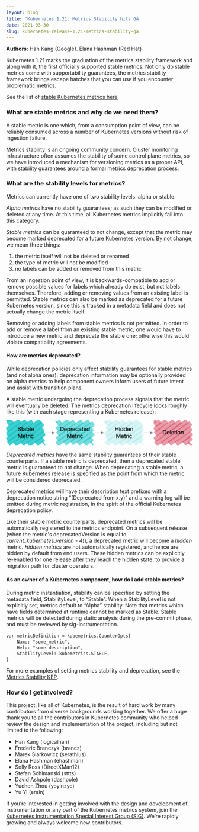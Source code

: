 ```yaml
---
layout: blog
title: 'Kubernetes 1.21: Metrics Stability hits GA'
date: 2021-03-30
slug: kubernetes-release-1.21-metrics-stability-ga
---
```


**Authors**: Han Kang (Google). Elana Hashman (Red Hat)

Kubernetes 1.21 marks the graduation of the metrics stability framework and along with it, the first officially supported stable metrics. Not only do stable metrics come with supportability guarantees, the metrics stability framework brings escape hatches that you can use if you encounter problematic metrics.

See the list of [stable Kubernetes metrics here](https://github.com/kubernetes/kubernetes/blob/master/test/instrumentation/testdata/stable-metrics-list.yaml)

### What are stable metrics and why do we need them?
A stable metric is one which, from a consumption point of view, can be reliably consumed across a number of Kubernetes versions without risk of ingestion failure.

Metrics stability is an ongoing community concern. Cluster monitoring infrastructure often assumes the stability of some control plane metrics, so we have introduced a mechanism for versioning metrics as a proper API, with stability guarantees around a formal metrics deprecation process.

### What are the stability levels for metrics?

Metrics can currently have one of two stability levels: alpha or stable.

_Alpha metrics_ have no stability guarantees; as such they can be modified or deleted at any time. At this time, all Kubernetes metrics implicitly fall into this category.

_Stable metrics_ can be guaranteed to not change, except that the metric may become marked deprecated for a future Kubernetes version. By not change, we mean three things:

1. the metric itself will not be deleted or renamed
2. the type of metric will not be modified
3. no labels can be added or removed from this metric

From an ingestion point of view, it is backwards-compatible to add or remove possible values for labels which already do exist, but not labels themselves. Therefore, adding or removing values from an existing label is permitted. Stable metrics can also be marked as deprecated for a future Kubernetes version, since this is tracked in a metadata field and does not actually change the metric itself.

Removing or adding labels from stable metrics is not permitted. In order to add or remove a label from an existing stable metric, one would have to introduce a new metric and deprecate the stable one; otherwise this would violate compatibility agreements.


#### How are metrics deprecated?

While deprecation policies only affect stability guarantees for stable metrics (and not alpha ones), deprecation information may be optionally provided on alpha metrics to help component owners inform users of future intent and assist with transition plans.

A stable metric undergoing the deprecation process signals that the metric will eventually be deleted. The metrics deprecation lifecycle looks roughly like this (with each stage representing a Kubernetes release):

![Stable metric → Deprecated metric → Hidden metric → Deletion](lifecycle-metric.png)

_Deprecated metrics_ have the same stability guarantees of their stable counterparts. If a stable metric is deprecated, then a deprecated stable metric is guaranteed to not change. When deprecating a stable metric, a future Kubernetes release is specified as the point from which the metric will be considered deprecated.

Deprecated metrics will have their description text prefixed with a deprecation notice string “(Deprecated from x.y)” and a warning log will be emitted during metric registration, in the spirit of the official Kubernetes deprecation policy.

Like their stable metric counterparts, deprecated metrics will be automatically registered to the metrics endpoint. On a subsequent release (when the metric's deprecatedVersion is equal to _current\_kubernetes\_version - 4_)), a deprecated metric will become a _hidden_ metric. _Hidden metrics_ are not automatically registered, and hence are hidden by default from end users. These hidden metrics can be explicitly re-enabled for one release after they reach the hidden state, to provide a migration path for cluster operators.


#### As an owner of a Kubernetes component, how do I add stable metrics?

During metric instantiation, stability can be specified by setting the metadata field, StabilityLevel, to “Stable”. When a StabilityLevel is not explicitly set, metrics default to “Alpha” stability. Note that metrics which have fields determined at runtime cannot be marked as Stable. Stable metrics will be detected during static analysis during the pre-commit phase, and must be reviewed by sig-instrumentation.

```golang
var metricDefinition = kubemetrics.CounterOpts{
    Name: "some_metric",
    Help: "some description",
    StabilityLevel: kubemetrics.STABLE,
}
```
For more examples of setting metrics stability and deprecation, see the [Metrics Stability KEP](http://bit.ly/metrics-stability).


### How do I get involved?

This project, like all of Kubernetes, is the result of hard work by many contributors from diverse backgrounds working together.
We offer a huge thank you to all the contributors in Kubernetes community who helped review the design and implementation of the project, including but not limited to the following:

- Han Kang (logicalhan)
- Frederic Branczyk (brancz)
- Marek Siarkowicz (serathius)
- Elana Hashman (ehashman)
- Solly Ross (DirectXMan12)
- Stefan Schimanski (sttts)
- David Ashpole (dashpole)
- Yuchen Zhou (yoyinzyc)
- Yu Yi (erain)

If you’re interested in getting involved with the design and development of instrumentation or any part of the Kubernetes metrics system, join the [Kubernetes Instrumentation Special Interest Group (SIG)](https://github.com/kubernetes/community/tree/master/sig-instrumentation). We’re rapidly growing and always welcome new contributors.
